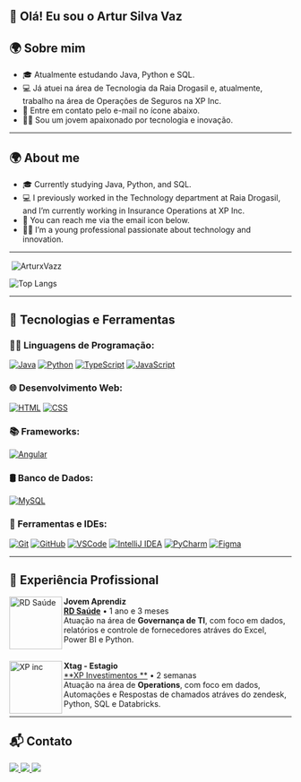 ## 👋 Olá! Eu sou o Artur Silva Vaz


## 🌍 Sobre mim 

- 🎓 Atualmente estudando Java, Python e SQL.
- 💻 Já atuei na área de Tecnologia da Raia Drogasil e, atualmente, trabalho na área de Operações de Seguros na XP Inc.
- 📧 Entre em contato pelo e-mail no ícone abaixo.
- 🙋‍♂️ Sou um jovem apaixonado por tecnologia e inovação.

---

## 🌍 About me

- 🎓 Currently studying Java, Python, and SQL.
- 💻 I previously worked in the Technology department at Raia Drogasil, and I’m currently working in Insurance Operations at XP Inc.
- 📧 You can reach me via the email icon below.
- 🙋‍♂️ I’m a young professional passionate about technology and innovation.

---
<p>&nbsp;<img align="center" src="https://github-readme-stats.vercel.app/api?username=ArturxVazz&show_icons=true&hide=contribs,prs&cache_seconds=86400&theme=dark" alt="ArturxVazz" /></p>

![Top Langs](https://github-readme-stats.vercel.app/api/top-langs/?username=ArturxVazz\&layout=pie&theme=dark)

---

## 🚀 Tecnologias e Ferramentas

### 👨‍💻 Linguagens de Programação:
[![Java](https://skillicons.dev/icons?i=java)](https://skillicons.dev)
[![Python](https://skillicons.dev/icons?i=python)](https://skillicons.dev)
[![TypeScript](https://skillicons.dev/icons?i=typescript)](https://skillicons.dev)
[![JavaScript](https://skillicons.dev/icons?i=javascript)](https://skillicons.dev)

### 🌐 Desenvolvimento Web:
[![HTML](https://skillicons.dev/icons?i=html)](https://skillicons.dev)
[![CSS](https://skillicons.dev/icons?i=css)](https://skillicons.dev)

### 📚 Frameworks:
[![Angular](https://skillicons.dev/icons?i=angular)](https://skillicons.dev)

### 🛢️ Banco de Dados:
[![MySQL](https://skillicons.dev/icons?i=mysql)](https://skillicons.dev)

### 🧰 Ferramentas e IDEs:
[![Git](https://skillicons.dev/icons?i=git)](https://skillicons.dev)
[![GitHub](https://skillicons.dev/icons?i=github)](https://skillicons.dev)
[![VSCode](https://skillicons.dev/icons?i=vscode)](https://skillicons.dev)
[![IntelliJ IDEA](https://skillicons.dev/icons?i=idea)](https://skillicons.dev)
[![PyCharm](https://skillicons.dev/icons?i=pycharm)](https://skillicons.dev)
[![Figma](https://skillicons.dev/icons?i=figma)](https://skillicons.dev)

---

## 🧪 Experiência Profissional

[<img align="left" height="94px" width="94px" alt="RD Saúde" src="https://media.licdn.com/dms/image/v2/D4D0BAQEDHD-82rSbgA/company-logo_200_200/company-logo_200_200/0/1720039549617/rdsaudeoficial_logo?e=2147483647&v=beta&t=mftwEvPlPu4YzSFKazm32Lc067DO3aWDMzYuFUQcrHQ"/>](https://rdsaude.com.br/)

**Jovem Aprendiz** \
[**RD Saúde**](https://rdsaude.com.br/) • 1 ano e 3 meses \
Atuação na área de **Governança de TI**, com foco em dados, relatórios e controle de fornecedores atráves do Excel, Power BI e Python.

## 
[<img align="left" height="94px" width="94px" alt="XP inc" src="https://tse4.mm.bing.net/th/id/OIP.l-v5C5YcscgvfuU0V5zb5gHaEK?cb=thfvnext&rs=1&pid=ImgDetMain&o=7&rm=3 "/>](https://rdsaude.com.br/)

**Xtag - Estagio** \
[**XP Investimentos **](https://www.xpi.com.br/) • 2 semanas \
Atuação na área de **Operations**, com foco em dados, Automações e Respostas de chamados atráves do zendesk, Python, SQL e Databricks.

---

## 📬 Contato

<div align="left">
  <a href="mailto:arturvaz.dev@gmail.com">
    <img src="https://img.shields.io/badge/-Gmail-%23333?style=for-the-badge&logo=gmail&logoColor=white">
  </a>
  <a href="https://www.linkedin.com/in/artur-vaz-ab4a86229/" target="_blank">
    <img src="https://img.shields.io/badge/-LinkedIn-%230077B5?style=for-the-badge&logo=linkedin&logoColor=white">
  </a>
  <a href="https://wa.me/551196700706" target="_blank">
    <img src="https://img.shields.io/badge/WhatsApp-25D366?style=for-the-badge&logo=whatsapp&logoColor=white">
  </a>
</div>
